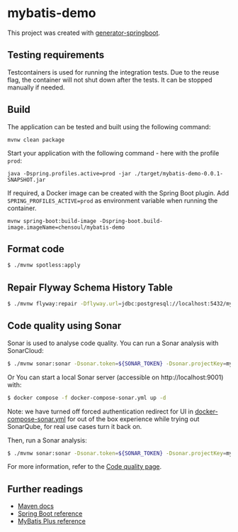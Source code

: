 # mybatis-demo

This project was created with [generator-springboot](https://github.com/chensoul/generator-springboot/).

## Testing requirements

Testcontainers is used for running the integration tests. Due
to the reuse flag, the container will not shut down after the tests. It can be stopped manually if needed.

## Build

The application can be tested and built using the following command:

```
mvnw clean package
```

Start your application with the following command - here with the profile `prod`:

```
java -Dspring.profiles.active=prod -jar ./target/mybatis-demo-0.0.1-SNAPSHOT.jar
```

If required, a Docker image can be created with the Spring Boot plugin. Add `SPRING_PROFILES_ACTIVE=prod` as
environment variable when running the container.

```
mvnw spring-boot:build-image -Dspring-boot.build-image.imageName=chensoul/mybatis-demo
```

## Format code

```bash
$ ./mvnw spotless:apply
```

## Repair Flyway Schema History Table

```bash
$ ./mvnw flyway:repair -Dflyway.url=jdbc:postgresql://localhost:5432/mybatis-demo -Dflyway.user=postgres -Dflyway.password=P4ssword!
```

## Code quality using Sonar

Sonar is used to analyse code quality. You can run a Sonar analysis with SonarCloud:

```bash
$ ./mvnw sonar:sonar -Dsonar.token=${SONAR_TOKEN} -Dsonar.projectKey=mybatis-demo
```

Or You can start a local Sonar server (accessible on http://localhost:9001) with:

```bash
$ docker compose -f docker-compose-sonar.yml up -d
```

Note: we have turned off forced authentication redirect for UI in [docker-compose-sonar.yml](docker-compose-sonar.yml)
for out of the box experience while trying out SonarQube, for real use cases turn it back on.

Then, run a Sonar analysis:

```bash
$ ./mvnw sonar:sonar -Dsonar.token=${SONAR_TOKEN} -Dsonar.projectKey=mybatis-demo -Dsonar.host=http://localhost:9001 
```

For more information, refer to
the [Code quality page](https://www.jhipster.tech/documentation-archive/v8.7.3/code-quality/).

## Further readings

* [Maven docs](https://maven.apache.org/guides/index.html)
* [Spring Boot reference](https://docs.spring.io/spring-boot/docs/current/reference/htmlsingle/)
* [MyBatis Plus reference](https://baomidou.com/introduce/)

